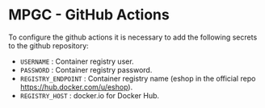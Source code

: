 # MPGC - GitHub Actions

To configure the github actions it is necessary to add the following secrets to the github repository:

- `USERNAME` : Container registry user.
- `PASSWORD` : Container registry password. 
- `REGISTRY_ENDPOINT` : Container registry name (eshop in the official repo https://hub.docker.com/u/eshop).
- `REGISTRY_HOST` : docker.io for Docker Hub.
